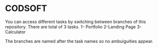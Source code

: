 # CODSOFT
You can access different tasks by switching between branches of this repository.
There are total of 3 tasks. 
1- Portfolio
2-Landing Page
3-Calculator

The branches are named after the task names so no ambuiguities appear.
